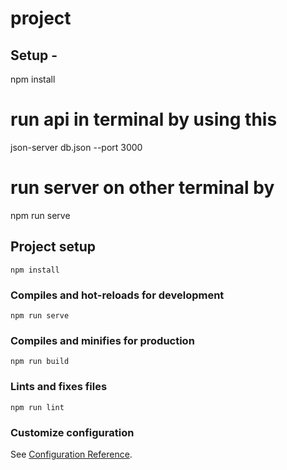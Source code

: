 # project

## Setup - 
npm install 
# run api in terminal by using this 
json-server db.json --port 3000

# run server on other terminal by 

npm run serve


## Project setup
```
npm install
```

### Compiles and hot-reloads for development
```
npm run serve
```

### Compiles and minifies for production
```
npm run build
```

### Lints and fixes files
```
npm run lint
```

### Customize configuration
See [Configuration Reference](https://cli.vuejs.org/config/).
